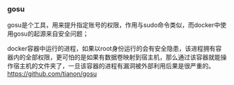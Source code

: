 ### gosu

gosu是个工具，用来提升指定账号的权限，作用与sudo命令类似，而docker中使用gosu的起源来自安全问题；

docker容器中运行的进程，如果以root身份运行的会有安全隐患，该进程拥有容器内的全部权限，更可怕的是如果有数据卷映射到宿主机，那么通过该容器就能操作宿主机的文件夹了，一旦该容器的进程有漏洞被外部利用后果是很严重的。
https://github.com/tianon/gosu 